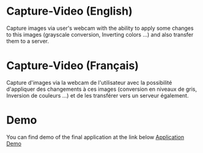 Capture-Video (English)
=======================

Capture images via user's webcam with the ability to apply some changes to this images (grayscale conversion, Inverting colors ...) and also transfer them to a server.

Capture-Video (Français)
========================

Capture d'images via la webcam de l'utilisateur avec la possibilité d'appliquer des changements à ces images (conversion en niveaux de gris, Inversion de couleurs ...) et de les transférer vers un serveur également.


Demo
========================
You can find demo of the final application at the link below
[Application Demo](http://teachersdunet.hostei.com/camera)